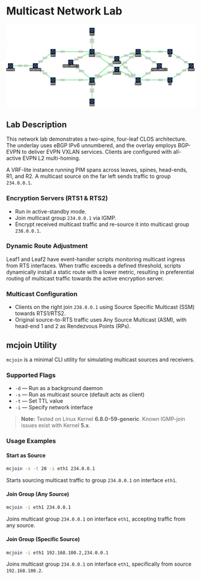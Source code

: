# Multicast Network Lab

![Multicast Lab Topology](./pim_lab.png)

## Lab Description

This network lab demonstrates a two-spine, four-leaf CLOS architecture. The underlay uses eBGP IPv6 unnumbered, and the overlay employs BGP-EVPN to deliver EVPN VXLAN services. Clients are configured with all-active EVPN L2 multi-homing.

A VRF-lite instance running PIM spans across leaves, spines, head-ends, R1, and R2. A multicast source on the far left sends traffic to group `234.0.0.1`.

### Encryption Servers (RTS1 & RTS2)

* Run in active-standby mode.
* Join multicast group `234.0.0.1` via IGMP.
* Encrypt received multicast traffic and re-source it into multicast group `238.0.0.1`.

### Dynamic Route Adjustment

Leaf1 and Leaf2 have event-handler scripts monitoring multicast ingress from RTS interfaces. When traffic exceeds a defined threshold, scripts dynamically install a static route with a lower metric, resulting in preferential routing of multicast traffic towards the active encryption server.

### Multicast Configuration

* Clients on the right join `238.0.0.1` using Source Specific Multicast (SSM) towards RTS1/RTS2.
* Original source-to-RTS traffic uses Any Source Multicast (ASM), with head-end 1 and 2 as Rendezvous Points (RPs).

## mcjoin Utility

`mcjoin` is a minimal CLI utility for simulating multicast sources and receivers.

### Supported Flags

* `-d` — Run as a background daemon
* `-s` — Run as multicast source (default acts as client)
* `-t` — Set TTL value
* `-i` — Specify network interface

> **Note:** Tested on Linux Kernel **6.8.0-59-generic**. Known IGMP-join issues exist with Kernel **5.x**.

### Usage Examples

#### Start as Source

```bash
mcjoin -s -t 20 -i eth1 234.0.0.1
```

Starts sourcing multicast traffic to group `234.0.0.1` on interface `eth1`.

#### Join Group (Any Source)

```bash
mcjoin -i eth1 234.0.0.1
```

Joins multicast group `234.0.0.1` on interface `eth1`, accepting traffic from any source.

#### Join Group (Specific Source)

```bash
mcjoin -i eth1 192.168.100.2,234.0.0.1
```

Joins multicast group `234.0.0.1` on interface `eth1`, specifically from source `192.168.100.2`.
